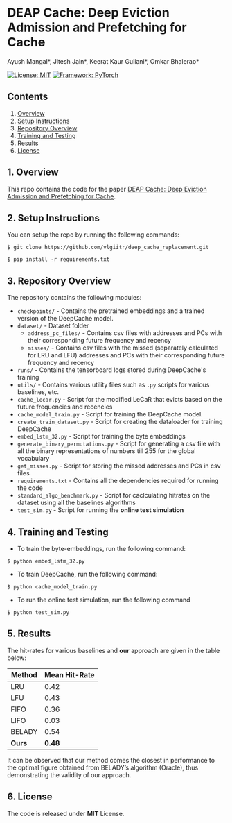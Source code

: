 # DEAP Cache: Deep Eviction Admission and Prefetching for Cache
Ayush Mangal*, Jitesh Jain*, Keerat Kaur Guliani*, Omkar Bhalerao*

[![License: MIT](https://img.shields.io/badge/License-MIT-blue.svg)](https://opensource.org/licenses/MIT)
[![Framework: PyTorch](https://img.shields.io/badge/Framework-PyTorch-orange.svg)](https://pytorch.org/)

## Contents
1. [Overview](#1-overview)
2. [Setup Instructions](#2-setup-instructions)
3. [Repository Overview](#3-repository-overview)
4. [Training and Testing](#4-training-and-testing)
5. [Results](#5-results)
6. [License](#6-license)

## 1. Overview

This repo contains the code for the paper [DEAP Cache: Deep Eviction Admission and Prefetching for Cache](https://arxiv.org/abs/2009.09206).

## 2. Setup Instructions

You can setup the repo by running the following commands:
```
$ git clone https://github.com/vlgiitr/deep_cache_replacement.git

$ pip install -r requirements.txt
```

## 3. Repository Overview

The repository contains the following modules:

- `checkpoints/` - Contains the pretrained embeddings and a trained version of the DeepCache model.
- `dataset/` - Dataset folder
    - `address_pc_files/` - Contains csv files with addresses and PCs with their corresponding future frequency and recency
    - `misses/` - Contains csv files with the missed (separately calculated for LRU and LFU) addresses and PCs with their corresponding future frequency and recency
- `runs/`  - Contains the tensorboard logs stored during DeepCache's training
- `utils/` - Contains various utility files such as `.py` scripts for various baselines, etc. 
- `cache_lecar.py` - Script for the modified LeCaR that evicts based on the future frequencies and recencies 
- `cache_model_train.py` - Script for training the DeepCache model.
- `create_train_dataset.py` - Script for creating the dataloader for training DeepCache
- `embed_lstm_32.py` - Script for training the byte embeddings 
- `generate_binary_permutations.py` - Script for generating a csv file with all the binary representations of numbers till 255 for the global vocabulary
- `get_misses.py` - Script for storing the missed addresses and PCs in csv files
- `requirements.txt` - Contains all the dependencies required for running the code
- `standard_algo_benchmark.py` - Script for caclculating hitrates on the dataset using all the baselines algorithms
- `test_sim.py` - Script for running the **online test simulation**

## 4. Training and Testing

- To train the byte-embeddings, run the following command:
```
$ python embed_lstm_32.py 
```
- To train DeepCache, run the following command:
```
$ python cache_model_train.py
```
- To run the online test simulation, run the following command
```
$ python test_sim.py
```

## 5. Results

The hit-rates for various baselines and **our** approach are given in the table below:

| Method  | Mean Hit-Rate |
| ------- | ------------- |
| LRU     | 0.42          |
| LFU     | 0.43          |
| FIFO    | 0.36          |
| LIFO    | 0.03          |
| BELADY  | 0.54          |
| **Ours**| **0.48**      |

It can be observed that our method comes the closest in performance to the optimal figure obtained from BELADY’s algorithm (Oracle), thus demonstrating the validity of our approach.

## 6. License

The code is released under **MIT** License.
